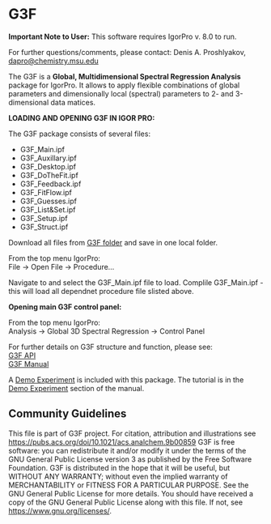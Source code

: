 # G3F
**Important Note to User:** This software requires IgorPro v. 8.0 to run.

For further questions/comments, please contact: Denis A. Proshlyakov, [dapro@chemistry.msu.edu](mailto:dapro@chemistry.msu.edu)

The G3F is a **Global, Multidimensional Spectral Regression Analysis** package for IgorPro. It allows to apply flexible combinations of global parameters and dimensionally local (spectral) parameters to 2- and 3-dimensional data matices.

**LOADING AND OPENING G3F IN IGOR PRO:**

The G3F package consists of several files:

- G3F\_Main.ipf
- G3F\_Auxillary.ipf
- G3F\_Desktop.ipf
- G3F\_DoTheFit.ipf
- G3F\_Feedback.ipf
- G3F\_FitFlow.ipf
- G3F\_Guesses.ipf
- G3F\_List&amp;Set.ipf
- G3F\_Setup.ipf
- G3F\_Struct.ipf

Download all files from [G3F folder](https://github.com/dap-biospec/G3F/blob/master/G3F/) and save in one local folder.

From the top menu IgorPro:<br/>
File -> Open File -> Procedure…

Navigate to and select the G3F\_Main.ipf file to load. Complile G3F\_Main.ipf - this will load all dependnet procedure file slisted above.

**Opening main G3F control panel:**

From the top menu IgorPro:<br/>
Analysis -> Global 3D Spectral Regression -> Control Panel


For further details on G3F structure and function, please see:<br/>
[G3F API](https://github.com/dap-biospec/G3F/blob/master/G3F_API.md)<br/>
[G3F Manual](https://github.com/dap-biospec/G3F/blob/master/G3F_Manual.md)

A [Demo Experiment](https://github.com/dap-biospec/G3F/blob/master/Demo) is included with this package. The tutorial is in the [Demo Experiment](https://github.com/dap-biospec/G3F/blob/master/G3F_Manual.md#demo-experiment) section of the manual.

## Community Guidelines
This file is part of G3F project. For citation, attribution and illustrations see <https://pubs.acs.org/doi/10.1021/acs.analchem.9b00859> 
G3F is free software: you can redistribute it and/or modify it under the terms of the GNU General Public License version 3 as published by the Free Software Foundation.
G3F is distributed in the hope that it will be useful, but WITHOUT ANY WARRANTY; without even the implied warranty of MERCHANTABILITY or FITNESS FOR A PARTICULAR PURPOSE.  See the GNU General Public License for more details.
You should have received a copy of the GNU General Public License along with this file.  If not, see <https://www.gnu.org/licenses/>.
